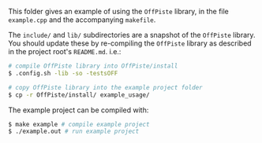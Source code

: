 This folder gives an example of using the `OffPiste` library, in the file `example.cpp` and the accompanying `makefile`.

The `include/` and `lib/` subdirectories are a snapshot of the `OffPiste` library. You should update these by re-compiling the `OffPiste` library as described in the project root's `README.md`. i.e.:

```bash
# compile OffPiste library into OffPiste/install
$ .config.sh -lib -so -testsOFF

# copy OffPiste library into the example project folder
$ cp -r OffPiste/install/ example_usage/
```

The example project can be compiled with:

```bash
$ make example # compile example project
$ ./example.out # run example project
```